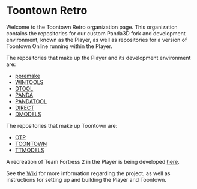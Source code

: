 # Toontown Retro

Welcome to the Toontown Retro organization page.  This organization contains the repositories for our custom Panda3D fork and development environment, known as the Player, as well as repositories for a version of Toontown Online running within the Player.

The repositories that make up the Player and its development environment are:
  - [ppremake](https://github.com/toontownretro/ppremake)
  - [WINTOOLS](https://github.com/toontownretro/wintools)
  - [DTOOL](https://github.com/toontownretro/dtool)
  - [PANDA](https://github.com/toontownretro/panda)
  - [PANDATOOL](https://github.com/toontownretro/pandatool)
  - [DIRECT](https://github.com/toontownretro/direct)
  - [DMODELS](https://github.com/toontownretro/dmodels)

The repositories that make up Toontown are:
  - [OTP](https://github.com/toontownretro/otp)
  - [TOONTOWN](https://github.com/toontownretro/toontown)
  - [TTMODELS](https://github.com/toontownretro/ttmodels)

A recreation of Team Fortress 2 in the Player is being developed [here](https://github.com/TF-Panda).
 
See the [Wiki](https://github.com/toontownretro/documentation/wiki) for more information regarding the project, as well as instructions for setting up and building the Player and Toontown.
